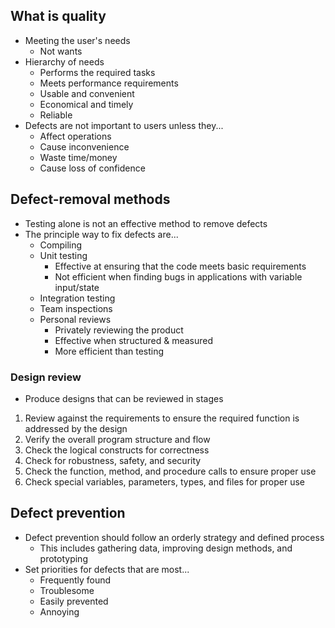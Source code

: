 
## What is quality

- Meeting the user's needs
    - Not wants
- Hierarchy of needs
    - Performs the required tasks
    - Meets performance requirements
    - Usable and convenient
    - Economical and timely
    - Reliable
- Defects are not important to users unless they...
    - Affect operations
    - Cause inconvenience
    - Waste time/money
    - Cause loss of confidence

## Defect-removal methods

- Testing alone is not an effective method to remove defects
- The principle way to fix defects are...
    - Compiling
    - Unit testing
        - Effective at ensuring that the code meets basic requirements
        - Not efficient when finding bugs in applications with variable input/state
    - Integration testing
    - Team inspections
    - Personal reviews
        - Privately reviewing the product
        - Effective when structured & measured
        - More efficient than testing

### Design review

- Produce designs that can be reviewed in stages
1. Review against the requirements to ensure the required function is addressed by the design
2. Verify the overall program structure and flow
3. Check the logical constructs for correctness
4. Check for robustness, safety, and security
5. Check the function, method, and procedure calls to ensure proper use
6. Check special variables, parameters, types, and files for proper use

## Defect prevention

- Defect prevention should follow an orderly strategy and defined process
    - This includes gathering data, improving design methods, and prototyping
- Set priorities for defects that are most...
    - Frequently found
    - Troublesome
    - Easily prevented
    - Annoying